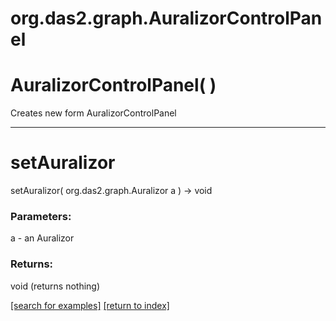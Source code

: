 # org.das2.graph.AuralizorControlPanel



# AuralizorControlPanel( )
Creates new form AuralizorControlPanel

***
<a name="setAuralizor"></a>
# setAuralizor
setAuralizor( org.das2.graph.Auralizor a ) &rarr; void



### Parameters:
a - an Auralizor

### Returns:
void (returns nothing)


<a href="https://github.com/autoplot/dev/search?q=setAuralizor&unscoped_q=setAuralizor">[search for examples]</a>
<a href="https://github.com/autoplot/documentation/blob/master/javadoc/index-all.md">[return to index]</a>

